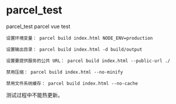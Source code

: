 # parcel_test
parcel_test parcel vue test

~~~
设置环境变量： parcel build index.html NODE_ENV=production
~~~
~~~
设置输出目录： parcel build index.html -d build/output
~~~
~~~
设置要提供服务的公共 URL： parcel build index.html --public-url ./
~~~
~~~
禁用压缩： parcel build index.html --no-minify
~~~
~~~
禁用文件系统缓存： parcel build index.html --no-cache
~~~

测试过程中不能热更新。